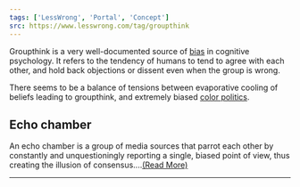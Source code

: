 ```yaml
---
tags: ['LessWrong', 'Portal', 'Concept']
src: https://www.lesswrong.com/tag/groupthink
---
```


Groupthink is a very well-documented source of [bias](https://www.lesswrong.com/tag/bias) in cognitive psychology. It refers to the tendency of humans to tend to agree with each other, and hold back objections or dissent even when the group is wrong.

There seems to be a balance of tensions between evaporative cooling of beliefs leading to groupthink, and extremely biased [color politics](https://www.lesswrong.com/tag/blues-and-greens-metaphor).

## Echo chamber
An echo chamber is a group of media sources that parrot each other by constantly and unquestioningly reporting a single, biased point of view, thus creating the illusion of consensus....[(Read More)]()



---

